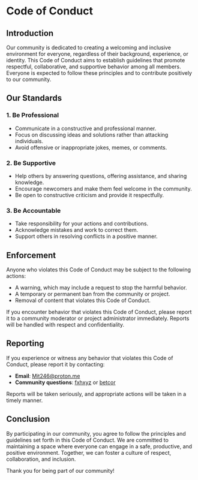 # Code of Conduct

## Introduction

Our community is dedicated to creating a welcoming and inclusive environment for everyone, regardless of their background, experience, or identity. This Code of Conduct aims to establish guidelines that promote respectful, collaborative, and supportive behavior among all members. Everyone is expected to follow these principles and to contribute positively to our community.

## Our Standards

### 1. **Be Professional**
   - Communicate in a constructive and professional manner.
   - Focus on discussing ideas and solutions rather than attacking individuals.
   - Avoid offensive or inappropriate jokes, memes, or comments.

### 2. **Be Supportive**
   - Help others by answering questions, offering assistance, and sharing knowledge.
   - Encourage newcomers and make them feel welcome in the community.
   - Be open to constructive criticism and provide it respectfully.

### 3. **Be Accountable**
   - Take responsibility for your actions and contributions.
   - Acknowledge mistakes and work to correct them.
   - Support others in resolving conflicts in a positive manner.
  
## Enforcement

Anyone who violates this Code of Conduct may be subject to the following actions:
  
- A warning, which may include a request to stop the harmful behavior.
- A temporary or permanent ban from the community or project.
- Removal of content that violates this Code of Conduct.

If you encounter behavior that violates this Code of Conduct, please report it to a community moderator or project administrator immediately. Reports will be handled with respect and confidentiality.

## Reporting

If you experience or witness any behavior that violates this Code of Conduct, please report it by contacting:

- **Email**: [Mit246@proton.me](mailto:Mit246@proton.me)
- **Community questions**: [fxhxyz](https://t.me/FxHxYz) or [betcor](https://t.me/betcorr)
  
Reports will be taken seriously, and appropriate actions will be taken in a timely manner.

## Conclusion

By participating in our community, you agree to follow the principles and guidelines set forth in this Code of Conduct. We are committed to maintaining a space where everyone can engage in a safe, productive, and positive environment. Together, we can foster a culture of respect, collaboration, and inclusion.

Thank you for being part of our community!
